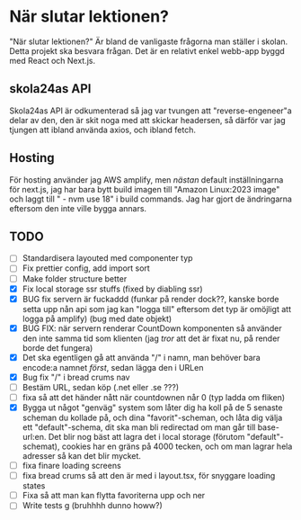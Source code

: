 # När slutar lektionen?

"När slutar lektionen?" Är bland de vanligaste frågorna man ställer i skolan. Detta projekt ska besvara frågan. Det är en relativt enkel webb-app byggd med React och Next.js.

## skola24as API

Skola24as API är odkumenterad så jag var tvungen att "reverse-engeneer"a delar av den, den är skit noga med att skickar headersen, så därför var jag tjungen att ibland använda axios, och ibland fetch.

## Hosting

För hosting använder jag AWS amplify, men _nästan_ default inställningarna för next.js, jag har bara bytt build imagen till "Amazon Linux:2023 image" och laggt till " - nvm use 18" i build commands. Jag har gjort de ändringarna eftersom den inte ville bygga annars.

## TODO

- [ ] Standardisera layouted med componenter typ
- [ ] Fix prettier config, add import sort
- [ ] Make folder structure better
- [x] Fix local storage ssr stuffs (fixed by diabling ssr)
- [x] BUG fix servern är fuckaddd (funkar på render dock??, kanske borde setta upp nån api som jag kan "logga till" eftersom det typ är omöjligt att logga på amplify) (bug med date objekt)
- [x] BUG FIX: när servern renderar CountDown komponenten så använder den inte samma tid som klienten (jag _tror_ att det är fixat nu, på render borde det fungera)
- [x] Det ska egentligen gå att använda "/" i namn, man behöver bara encode:a namnet _först_, sedan lägga den i URLen
- [x] Bug fix "/" i bread crums nav
- [ ] Bestäm URL, sedan köp (.net eller .se ???)
- [ ] fixa så att det händer nått när countdownen når 0 (typ ladda om fliken)
- [x] Bygga ut något "genväg" system som låter dig ha koll på de 5 senaste scheman du kollade på, och dina "favorit"-scheman, och låta dig välja ett "default"-schema, dit ska man bli redirectad om man går till base-url:en. Det blir nog bäst att lagra det i local storage (förutom "default"-schemat), cookies har en gräns på 4000 tecken, och om man lagrar hela adresser så kan det blir mycket.
- [ ] fixa finare loading screens
- [ ] fixa bread crums så att den är med i layout.tsx, för snyggare loading states
- [ ] Fixa så att man kan flytta favoriterna upp och ner
- [ ] Write tests g (bruhhhh dunno howw?)
